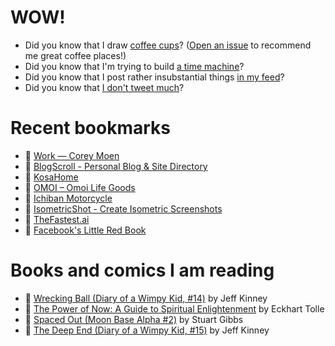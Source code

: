 # WOW!

- Did you know that I draw [coffee cups](https://papercups.mamuso.net/)? ([Open an issue](https://github.com/mamuso/papercups/issues) to recommend me great coffee places!)
- Did you know that I'm trying to build [a time machine](https://github.com/mamuso/fluxcapacitor)?
- Did you know that I post rather insubstantial things [in my feed](https://feed.mamuso.net/)?
- Did you know that [I don't tweet much](https://twitter.com/mamuso)?

# Recent bookmarks

- 👀 [Work — Corey Moen](https://www.coreymoen.com/work)
- 👀 [BlogScroll - Personal Blog & Site Directory](https://blogscroll.com/)
- 👀 [KosaHome](https://kosaarts.com/)
- 👀 [OMOI – Omoi Life Goods](https://omoionline.com/)
- 👀 [Ichiban Motorcycle](https://www.ichiban.bike/#gorilla-mode)
- 👀 [IsometricShot - Create Isometric Screenshots](https://isometricshot.com/)
- 👀 [TheFastest.ai](https://thefastest.ai/)
- 👀 [Facebook's Little Red Book](https://www.map.cv/blog/redbook)


# Books and comics I am reading

- 📘 [Wrecking Ball (Diary of a Wimpy Kid, #14)](https://www.goodreads.com/book/show/44091234) by Jeff Kinney
- 📘 [The Power of Now: A Guide to Spiritual Enlightenment](https://www.goodreads.com/book/show/6512869) by Eckhart Tolle
- 📘 [Spaced Out (Moon Base Alpha #2)](https://www.goodreads.com/book/show/26022750) by Stuart Gibbs
- 📘 [The Deep End (Diary of a Wimpy Kid, #15)](https://www.goodreads.com/book/show/51468119) by Jeff Kinney


